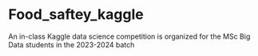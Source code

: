 # Food_saftey_kaggle
An in-class Kaggle data science competition is organized for the MSc Big Data students in the 2023-2024 batch
